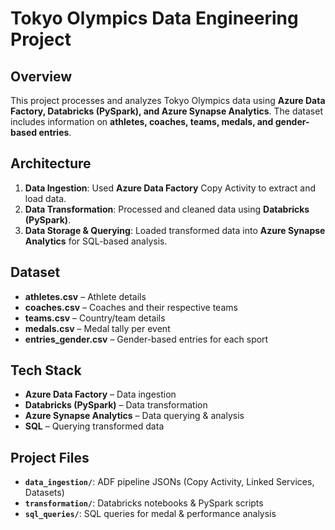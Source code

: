 # Tokyo Olympics Data Engineering Project

## Overview
This project processes and analyzes Tokyo Olympics data using **Azure Data Factory, Databricks (PySpark), and Azure Synapse Analytics**. The dataset includes information on **athletes, coaches, teams, medals, and gender-based entries**.

## Architecture
1. **Data Ingestion**: Used **Azure Data Factory** Copy Activity to extract and load data.
2. **Data Transformation**: Processed and cleaned data using **Databricks (PySpark)**.
3. **Data Storage & Querying**: Loaded transformed data into **Azure Synapse Analytics** for SQL-based analysis.

## Dataset
- **athletes.csv** – Athlete details
- **coaches.csv** – Coaches and their respective teams
- **teams.csv** – Country/team details
- **medals.csv** – Medal tally per event
- **entries_gender.csv** – Gender-based entries for each sport

## Tech Stack
- **Azure Data Factory** – Data ingestion
- **Databricks (PySpark)** – Data transformation
- **Azure Synapse Analytics** – Data querying & analysis
- **SQL** – Querying transformed data

## Project Files
- **`data_ingestion/`**: ADF pipeline JSONs (Copy Activity, Linked Services, Datasets)
- **`transformation/`**: Databricks notebooks & PySpark scripts
- **`sql_queries/`**: SQL queries for medal & performance analysis

